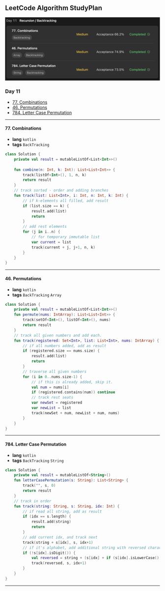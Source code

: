 ## LeetCode Algorithm StudyPlan

<img src="../../assets/leetcode_algo_lv1_day11.png" alt="leetcode_algo_lv1_day11" style="zoom:50%;" />

### Day 11

- [77. Combinations](https://leetcode.com/problems/combinations/?envType=study-plan&id=algorithm-i)
- [46. Permutations](https://leetcode.com/problems/permutations/?envType=study-plan&id=algorithm-i)
- [784. Letter Case Permutation](https://leetcode.com/problems/letter-case-permutation/?envType=study-plan&id=algorithm-i)

---

#### 77. Combinations

- **lang**  `kotlin` 
- **tags**  `BackTracking` 

```kotlin
class Solution {
    private val result = mutableListOf<List<Int>>()
    
    fun combine(n: Int, k: Int): List<List<Int>> {
        track(listOf<Int>(), 1, n, k)
        return result
    }
    // track sorted - order and adding branches
    fun track(list: List<Int>, i: Int, n: Int, k: Int) {
        // if k-elements all filled, add result
        if (list.size == k) {
            result.add(list)
            return
        }
        // add rest elements
        for (j in i..n) {
            // for temporary immutable list
            var current = list
            track(current + j, j+1, n, k)
        }
    }
}
```

---

#### 46. Permutations

- **lang**  `kotlin` 
- **tags**  `BackTracking` `Array`

```kotlin
class Solution {
    private val result = mutableListOf<List<Int>>()
    fun permute(nums: IntArray): List<List<Int>> {
        track(setOf<Int>(), listOf<Int>(), nums)
        return result
    }
    // track all given numbers and add each.
    fun track(registered: Set<Int>, list: List<Int>, nums: IntArray) {
        // if all numbers added, add as result
        if (registered.size == nums.size) {
            result.add(list)
            return
        }
        // traverse all given numbers
        for (i in 0..nums.size-1) {
            // if this is already added, skip it.
            val num = nums[i]
            if (registered.contains(num)) continue
            // track rest seats
            var newSet = registered
            var newList = list
            track(newSet + num, newList + num, nums)
        }
    }
}
```

---

#### 784. Letter Case Permutation

- **lang**  `kotlin` 
- **tags**  `BackTracking` `String`

```kotlin
class Solution {
    private val result = mutableListOf<String>()
    fun letterCasePermutation(s: String): List<String> {
        track("", s, 0)
        return result
    }
    // track in order
    fun track(string: String, s: String, idx: Int) {
        // if read all string, add as result
        if (idx == s.length) {
            result.add(string)
            return
        }
        // add current idx, and track next
        track(string + s[idx], s, idx+1)
        // if it's alphabet, add additional string with reversed character
        if (!s[idx].isDigit()) {
            val reversed = string + (s[idx] + if (s[idx].isLowerCase()) -32 else 32)
            track(reversed, s, idx+1)
        }
    }
}
```

---

